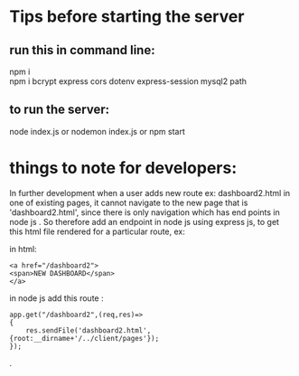 # Tips before starting the server
## run this in command line: 
npm i<br>
npm i bcrypt express cors dotenv express-session mysql2 path

## to run the server:

node index.js or nodemon index.js or npm start



# things to note for developers:
In further development when a user adds new route ex: dashboard2.html in one of existing pages, it cannot navigate to the new page
that is 'dashboard2.html', since there is only navigation which has end points in node js .
So therefore add an endpoint in node js  using express js, to get this html file rendered for a particular route,
ex:

in html:

    <a href="/dashboard2">
    <span>NEW DASHBOARD</span>
    </a>


in node js add this route :

    app.get("/dashboard2",(req,res)=>
    {
        res.sendFile('dashboard2.html',{root:__dirname+'/../client/pages'});
    });
.

